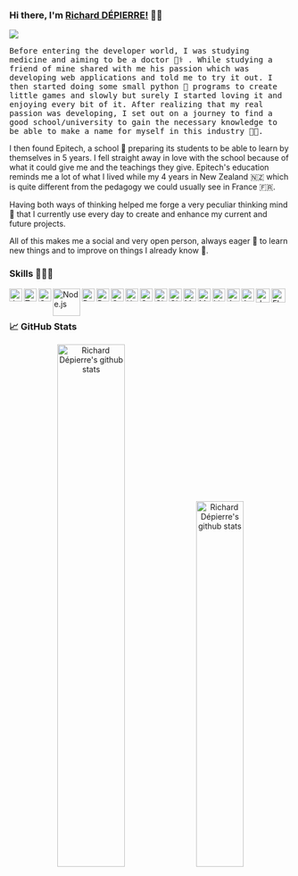 ### Hi there, I'm [Richard DÉPIERRE!](https://github.com/Richard-DEPIERRE) 👋🏽
<a href="https://www.linkedin.com/in/richard-depierre/?locale=en_US" target="_blank"><img src="https://img.shields.io/badge/linkedin-%230077B5.svg?&style=for-the-badge&logo=linkedin&logoColor=white"/></a>

<p aling="left"><samp>
Before entering the developer world, I was studying medicine and aiming to be a doctor 👨‍⚕️ . While studying a friend of mine shared with me his passion which was developing web applications and told me to try it out. I then started doing some small python 🐍 programs to create little games and slowly but surely I started loving it and enjoying every bit of it. After realizing that my real passion was developing, I set out on a journey to find a good school/university to gain the necessary knowledge to be able to make a name for myself in this industry 🧑‍💻.

I then found Epitech, a school 🏫 preparing its students to be able to learn by themselves in 5 years. I fell straight away in love with the school because of what it could give me and the teachings they give. Epitech's education reminds me a lot of what I lived while my 4 years in New Zealand 🇳🇿 which is quite different from the pedagogy we could usually see in France 🇫🇷.

Having both ways of thinking helped me forge a very peculiar thinking mind 🧠 that I currently use every day to create and enhance my current and future projects.

All of this makes me a social and very open person, always eager 👀 to learn new things and to improve on things I already know 💪.
</samp></p>

### Skills 🧑🏾‍💻

<img align="left" alt="JavaScript" width="23px" src="https://www.vectorlogo.zone/logos/javascript/javascript-icon.svg" />
<img align="left" alt="Typescript" width="23px" src="https://www.vectorlogo.zone/logos/typescriptlang/typescriptlang-icon.svg" />
<img align="left" alt="C++" width="23px" src="https://upload.wikimedia.org/wikipedia/commons/thumb/1/18/ISO_C%2B%2B_Logo.svg/612px-ISO_C%2B%2B_Logo.svg.png" />
<img align="left" alt="Node.js" width="49px" src="https://www.vectorlogo.zone/logos/nodejs/nodejs-ar21.svg" />
<img align="left" alt="Python" width="23px" src="https://www.vectorlogo.zone/logos/python/python-icon.svg" />
<img align="left" alt="React.js" width="23px" src="https://www.vectorlogo.zone/logos/reactjs/reactjs-icon.svg" />
<img align="left" alt="C" width="23px" src="https://cdn.jsdelivr.net/npm/simple-icons@3.2.0/icons/c.svg" />
<img align="left" alt="HTML" width="23px" src="https://www.vectorlogo.zone/logos/w3_html5/w3_html5-icon.svg" />
<img align="left" alt="CSS" width="23px" src="https://cdn.jsdelivr.net/npm/simple-icons@3.2.0/icons/css3.svg" />
<img align="left" alt="GitHub" width="23px" src="https://cdn.jsdelivr.net/npm/simple-icons@3.2.0/icons/github.svg" />
<img align="left" alt="Git" width="23px" src="https://www.vectorlogo.zone/logos/git-scm/git-scm-icon.svg" />
<img align="left" alt="MongoDB" width="23px" src="https://cdn.jsdelivr.net/npm/simple-icons@3.2.0/icons/mongodb.svg" />
<img align="left" alt="MySQL" width="23px" src="https://cdn.jsdelivr.net/npm/simple-icons@3.2.0/icons/mysql.svg" />
<img align="left" alt="Linux" width="23px" src="https://www.vectorlogo.zone/logos/linux/linux-icon.svg" />
<img align="left" alt="Android" width="23px" src="https://cdn.jsdelivr.net/npm/simple-icons@3.2.0/icons/android.svg" />
<img align="left" alt="Apple" width="23px" src="https://www.vectorlogo.zone/logos/apple/apple-icon.svg" />
<img align="left" alt="docker" width="25px" src="https://www.vectorlogo.zone/logos/docker/docker-icon.svg">
<img align="left" alt="Flutter" width="25px" src="https://www.vectorlogo.zone/logos/flutterio/flutterio-icon.svg">
<br>
<br>

### 📈 GitHub Stats

<div align="center">
 <img width="49%" src="https://github-readme-stats.vercel.app/api?username=Richard-DEPIERRE&show_icons=true&theme=algolia&langs_count=8" alt="Richard Dépierre's github stats" />
 <img width="41%" src="https://github-readme-stats.vercel.app/api/top-langs/?username=Richard-DEPIERRE&show_icons=true&layout=compact&theme=algolia" alt="Richard Dépierre's github stats" />
</div>
